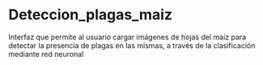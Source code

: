 # Deteccion_plagas_maiz
Interfaz que permite al usuario cargar imágenes de hojas del maíz para detectar la presencia de plagas en las mismas, a través de la clasificación mediante red neuronal

